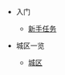 <!-- _navbar.md -->

* 入门

  * [新手任务](quicklink/1.-xin-shou-ren-wu.md)

* 城区一览
  * [城区](area/1.-cheng-shi.md)